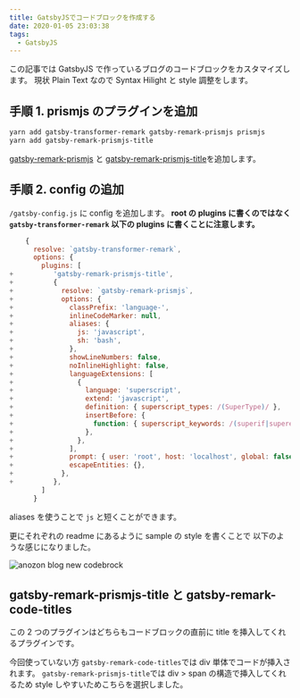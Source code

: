 ```yaml
---
title: GatsbyJSでコードブロックを作成する
date: 2020-01-05 23:03:38
tags:
  - GatsbyJS
---
```


この記事では GatsbyJS で作っているブログのコードブロックをカスタマイズします。
現状 Plain Text なので Syntax Hilight と style 調整をします。

## 手順 1. prismjs のプラグインを追加

```sh
yarn add gatsby-transformer-remark gatsby-remark-prismjs prismjs
yarn add gatsby-remark-prismjs-title
```

[gatsby-remark-prismjs](https://www.gatsbyjs.org/packages/gatsby-remark-prismjs/?=prismjs) と
[gatsby-remark-prismjs-title](https://www.gatsbyjs.org/packages/gatsby-remark-prismjs-title/)を追加します。

## 手順 2. config の追加

`/gatsby-config.js` に config を追加します。
**root の plugins に書くのではなく `gatsby-transformer-remark` 以下の plugins に書くことに注意します。**

```diff:title=gatsby-config.js
    {
      resolve: `gatsby-transformer-remark`,
      options: {
        plugins: [
+          'gatsby-remark-prismjs-title',
+          {
+            resolve: `gatsby-remark-prismjs`,
+            options: {
+              classPrefix: 'language-',
+              inlineCodeMarker: null,
+              aliases: {
+                js: 'javascript',
+                sh: 'bash',
+              },
+              showLineNumbers: false,
+              noInlineHighlight: false,
+              languageExtensions: [
+                {
+                  language: 'superscript',
+                  extend: 'javascript',
+                  definition: { superscript_types: /(SuperType)/ },
+                  insertBefore: {
+                    function: { superscript_keywords: /(superif|superelse)/ },
+                  },
+                },
+              ],
+              prompt: { user: 'root', host: 'localhost', global: false },
+              escapeEntities: {},
+            },
+          },
        ]
      }
```

aliases を使うことで `js` と短くことができます。

更にそれぞれの readme にあるように sample の style を書くことで
以下のような感じになりました。

![anozon blog new codebrock](https://elzup-image-storage.s3-ap-northeast-1.amazonaws.com/blog/codebrock.png)

## gatsby-remark-prismjs-title と gatsby-remark-code-titles

この 2 つのプラグインはどちらもコードブロックの直前に title を挿入してくれるプラグインです。

今回使っていない方 `gatsby-remark-code-titles`では div 単体でコードが挿入されます。
`gatsby-remark-prismjs-title`では div > span の構造で挿入してくれるため style しやすいためこちらを選択しました。
